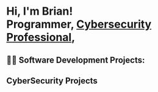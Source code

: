 <h1>Hi, I'm Brian! <br/>Programmer</a>, <a href="https://www.linkedin.com/in/brian-pham-b94917141
/">Cybersecurity Professional</a>, 

<h2>👨‍💻 Software Development Projects:</h2>


<h2>CyberSecurity Projects</h2>



[linkedin]: https://www.linkedin.com/in/brian-pham-b94917141


<!--


Here are some ideas to get you started:

- 🔭 I’m currently working on ...
- 🌱 I’m currently learning ...
- 👯 I’m looking to collaborate on ...
- 🤔 I’m looking for help with ...
- 💬 Ask me about ...
- 📫 How to reach me: ...
- 😄 Pronouns: ...
- ⚡ Fun fact: ...
-->

